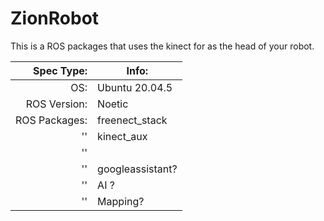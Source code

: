 # ZionRobot
This is a ROS packages that uses the kinect for as the head of your robot.

| Spec Type:    | Info:          |
| -------------:| -------------- |
| OS:           | Ubuntu 20.04.5 |
| ROS Version:  | Noetic         |
| ROS Packages: | freenect_stack |
| ''            | kinect_aux     |
| ''            |                |
| ''            | googleassistant?|
| ''            | AI ?           |
| ''            | Mapping?       |
